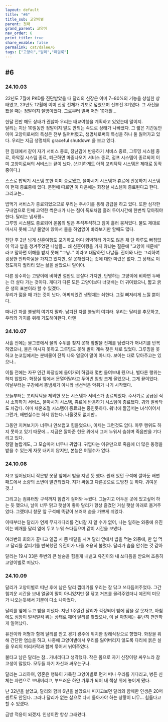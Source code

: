 ```yaml
---
layout: default
title: "#6"
title_sub: 고양이별
parent: 첫째
grand_parent: 고양이
nav_order: 6
print_title: true
share_enable: false
permalink: cat/dalee/6
tags: ["고양이","달리","떼껄룩"]
---
```


## #6  


### 24.10.03  
  
22년도 7월에 PKD를 진단받았을 때 달리의 신장은 이미 7~80%의 기능을 상실한 상태였고, 23년도 12월에 이미 신장 전체가 기포로 덮였으며 신부전 3기였다. 그 사진을 봤을 때는 정말이지 절망이었다. 그로부터 벌써 어언 10개월...
  
한달 전만 해도 상태가 괜찮아 우리는 태교여행을 계획하고 있었는데 말이지.  
달리는 지난 10일동안 정말이지 말도 안되는 속도로 상태가 나빠졌다. 그 짧은 기간동안 이미 고양이로써의 특성은 전부 잃어버렸고, 생명체로써의 특성을 하나 둘 잃어가고 있다. 우리는 지금 생명체의 graceful shutdown 을 보고 있다.  
  
한 침대에서 같이 자기 서비스 종료, 장난감에 반응하기 서비스 종료, 그루밍 시스템 종료, 하악질 시스템 종료, 퇴근하면 마중나오기 서비스 종료, 점프 시스템이 종료되어 이미 고양이로써의 서비스는 끝이 났다. (신기하게도 아직 꼬리탁탁 시스템은 제대로 동작중이다.)  
  
스스로 밥먹기 시스템 또한 이미 종료됐고, 물마시기 시스템과 츄르에 반응하기 시스템이 현재 종료중에 있다. 문헌에 따르면 이 다음에는 화장실 시스템이 종료된다고 한다. 그리고는..  
  
밥먹기 서비스가 종료되었으므로 우리는 주사기를 통해 강급을 하고 있다. 또한 심각한 구내염으로 인해 고약한 썩은내가 나는 침이 폭포처럼 흘러 두어시간에 한번씩 닦아줘야 한다. 달리는 냄새핑~  
그루밍 시스템도 종료되어 온몸의 털은 푸석푸석하고 침이 흘러 뭉쳐있다. 물도 제대로 마시지 못해 그냥 물앞에 앉아서 물을 하염없이 바라보기만 할때도 많다.  

진단 후 2년 넘게 신혼여행도 포기하고 어디 외박하러 가지도 않은 채 단 하루도 빠짐없이 약과 밥을 챙겨주었던 나날들... 왜 신혼여행을 가지 않냐는 질문에 "고양이 때문에" 라고 말하면 이해를 받지 못해 "그냥.." 이라고 대답하던 나날들. 진이와 나는 그리하여 굉장한 안타까움을 가지고 있지만, 잘 못해줬다는 것에 대한 미련은 없다. 그 상태로 이정도까지 퀄리티 있는 삶을 살았으니 말이야.  
  
다른 장수하는 고양이에 비하면 절반도 못살다 가지만, 단명하는 고양이에 비하면 두배는 더 살다 가는 것이다. 게다가 다른 모든 고양이보다 너댓배는 더 귀여웠으니, 짧고 굵은 생의 표본이라 할 수 있곘다.  
우리가 젊을 때 가는 것이 낫다. 어찌되었건 생명체는 쇠한다. 그걸 뼈저리게 느낄 뿐이다.  
  
떠나간 자를 불쌍히 여기지 말라. 남겨진 자를 불쌍히 여겨라. 우리는 달리를 추모하고, 우리와 가지를 위해 기도해야한다. 아멘  
  
### 24.10.07  
  
사흘 전에는 물그릇에서 물의 수위를 찾지 못해 앞발을 전체를 담궜다가 꺼내기를 반복하였으나, 물은 마시지 못하고 그루밍도 못해 발이 계속 젖은 채로 있었다. 그루밍을 못하고 눈코입에서는 분비물이 잔뜩 나와 얼굴이 말이 아니다. 보이는 대로 닦아주고는 있으나..  
  
이틀 전에는 자꾸 인간 화장실에 들어가려 하길래 몇번 들여보내 줬으나, 별다른 행위는 하지 않았다. 화장실 앞에서 문열어달라고 두어번 엄청 크게 울었으나, 그게 끝이었다. 이날부터는 구강에서 똥냄새가 아니라 생선썩은 악취가 나기 시작했다.  
  
오늘부터는 꼬리탁탁을 제외한 모든 시스템과 서비스가 종료되었다. 주사기로 공급된 식사 소화하기 서비스, 물마시기 시스템, 츄르에 반응하기 시스템이 종료됐다. 귀와 발바닥도 차갑다. 아마 체온조절 시스템이 종료되는 중인듯하다. 워낙에 깔끔떠는 녀석이어서 그런가, 배변실수는 하지 않는다. 나올것도 없지만..  
  
그동안 지켜보기가 너무나 안쓰럽고 힘들었으나, 이제는 그런것도 없다. 아무 행위도 하지 못하고 있기 때문에... 지금은 깔아준 헌옷 위에서 그저 누워서 숨쉬며 죽음만을 기다리고 있다.  
정말 놀랍게도, 그 모습마저 너무나 귀엽다. 귀엽다는 이유만으로 죽음에 더 많은 동정을 받을 수 있는게 자못 내키지 않지만, 본능은 어쩔수가 없다.  
  
  
### 24.10.08  
  
자고 일어났더니 작은방 옷장 앞에서 밤을 지낸 듯 했다. 원래 있던 구석에 깔아둔 배변패드에서 소량의 소변이 발견되었다. 지가 싸놓고 다른곳으로 도망친 듯 하다. 귀여운것..!  
  
그리고는 컴퓨터방 구석까지 힘겹게 걸어와 누웠다. 그늘지고 어두운 곳에 있고싶어 하는 듯 했으나, 날이 너무 맑고 햇살이 좋아 달리가 항상 즐겼던 거실 햇살 아래로 옮겨주었다. 그랬더니 창문 앞 구석에 똑같이 쓰러져 숨을 가쁘게 쉬었다.  
  
이때부터는 달리가 언제 무지개다리를 건너갈 지 알 수가 없어, 나는 일하는 와중에 유진이는 베개를 달리 옆에 두고 누워 쓰다듬으며 같이 시간을 보냈다.  
  
여러번의 회의가 끝나고 일곱 시 쯤 배달을 시켜 달리 옆에서 밥을 먹는 와중에, 한 입 먹고 달리를 살피기를 반복했던 유진이가 나를 조용히 불렀다. 달리가 숨을 안쉬는 것 같아  
  
달리는 19시 33분 두번의 큰 날숨을 힘들게 내뱉고 유진이와 내 쓰다듬을 받으며 조용히 고양이별로 떠났다.  
  
  
### 24.10.09  

달리가 고양이별로 떠난 후에 남은 달리 껍데기를 우리는 잘 닦고 쓰다듬어주었다. 그간 힘겨운 시간을 보내 얼굴이 말이 아니었지만 잘 닦고 거즈를 물려주었더니 예전의 미모가 나오는듯해서 기분이 다소 나아졌다.  
  
달리를 옆에 두고 밤을 지냈다. 지난 1주일간 달리가 걱정되어 밤에 잠을 잘 못자고, 아침에도 심장이 벌컥벌컥 뛰는 상태로 깨어 달리를 찾았으나, 이 날 아침에는 유난히 편안하게 일어났다.  
  
유진이와 처형과 함께 달리를 안고 경기 광주에 위치한 장례식장으로 향했다. 화장을 위해 간단한 염습을 하고, 나중에 고양이별에서 우리를 잃어버리지 않도록 다리에 붉은 실을 우리의 머리카락과 함께 묶어서 뉘여주었다.  
  
불타고 남은 달리는 참.. 가녀리다고 생각했다. 작은 몸으로 자기 신장이랑 싸우느라 참 고생이 많았다. 모두들 자기 자신과 싸우는구나.  
  
달리는 그리하여, 영혼은 행복이 가득한 고양이별로 먼저 떠나 우리를 기다리고, 병든 신체는 자연으로 보내버리고, 부드러운 하얀 가루가 되어 내 책상 위에 놓이게 됐다.  
  
난 32년을 살았고, 달리와 함께 6년을 살았으니 따지고보면 달리와 함께한 인생은 20퍼센트도 안된다. 그러나 달리가 없는 삶으로 다시 돌아가야 하는 상황이 너무... 힘들다고 할 수 있겠다.  
  
금방 적응이 되겠지. 인생이란 항상 그래왔다.  
  